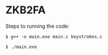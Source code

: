 # ZKB2FA
Steps to running the code:


``` 
$ g++ -o main.exe main.c keystrokes.c

$ ./main.exe
``` 


